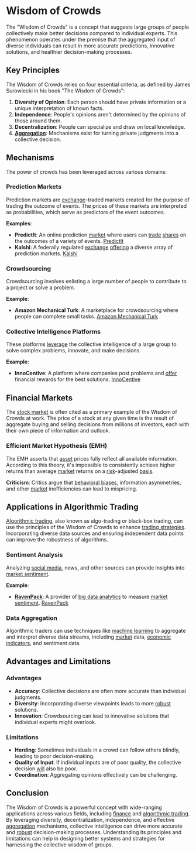 # Wisdom of Crowds

The "Wisdom of Crowds" is a concept that suggests large groups of people collectively make better decisions compared to individual experts. This phenomenon operates under the premise that the aggregated input of diverse individuals can result in more accurate predictions, innovative solutions, and healthier decision-making processes. 

## Key Principles

The Wisdom of Crowds relies on four essential criteria, as defined by James Surowiecki in his book "The Wisdom of Crowds":

1. **Diversity of Opinion**: Each person should have private information or a unique interpretation of known facts.
2. **Independence**: People's opinions aren't determined by the opinions of those around them.
3. **Decentralization**: People can specialize and draw on local knowledge.
4. **[Aggregation](../a/aggregation.md)**: Mechanisms exist for turning private judgments into a collective decision.

## Mechanisms

The power of crowds has been leveraged across various domains:

### Prediction Markets

Prediction markets are [exchange](../e/exchange.md)-traded markets created for the purpose of trading the outcome of events. The prices of these markets are interpreted as probabilities, which serve as predictors of the event outcomes.

**Examples**:
- **PredictIt**: An online prediction [market](../m/market.md) where users can [trade](../t/trade.md) [shares](../s/shares.md) on the outcomes of a variety of events. [PredictIt](https://www.predictit.org)
- **Kalshi**: A federally regulated [exchange](../e/exchange.md) [offering](../o/offering.md) a diverse array of prediction markets. [Kalshi](https://www.kalshi.com)

### Crowdsourcing

Crowdsourcing involves enlisting a large number of people to contribute to a project or solve a problem.

**Example**:
- **Amazon Mechanical Turk**: A marketplace for crowdsourcing where people can complete small tasks. [Amazon Mechanical Turk](https://www.mturk.com)

### Collective Intelligence Platforms

These platforms [leverage](../l/leverage.md) the collective intelligence of a large group to solve complex problems, innovate, and make decisions.

**Example**:
- **InnoCentive**: A platform where companies post problems and [offer](../o/offer.md) financial rewards for the best solutions. [InnoCentive](https://www.innocentive.com)

## Financial Markets

The [stock market](../s/stock_market.md) is often cited as a primary example of the Wisdom of Crowds at work. The price of a stock at any given time is the result of aggregate buying and selling decisions from millions of investors, each with their own piece of information and outlook.

### Efficient Market Hypothesis (EMH)

The EMH asserts that [asset](../a/asset.md) prices fully reflect all available information. According to this theory, it's impossible to consistently achieve higher returns than average [market](../m/market.md) returns on a [risk](../r/risk.md)-adjusted [basis](../b/basis.md).

**Criticism**: Critics argue that [behavioral biases](../b/behavioral_biases_in_trading.md), information asymmetries, and other [market](../m/market.md) inefficiencies can lead to mispricing.

## Applications in Algorithmic Trading

[Algorithmic trading](../a/accountability.md), also known as algo-trading or black-box trading, can use the principles of the Wisdom of Crowds to enhance [trading strategies](../t/trading_strategies.md). Incorporating diverse data sources and ensuring independent data points can improve the robustness of algorithms.

### Sentiment Analysis

Analyzing [social media](../s/social_media.md), news, and other sources can provide insights into [market sentiment](../m/market_sentiment.md).

**Example**:
- **[RavenPack](../r/ravenpack.md)**: A provider of [big data analytics](../b/big_data_analytics_in_trading.md) to measure [market sentiment](../m/market_sentiment.md). [RavenPack](https://www.ravenpack.com)

### Data Aggregation

Algorithmic traders can use techniques like [machine learning](../m/machine_learning.md) to aggregate and interpret diverse data streams, including [market](../m/market.md) data, [economic indicators](../e/economic_indicators.md), and sentiment data.

## Advantages and Limitations

### Advantages

- **Accuracy**: Collective decisions are often more accurate than individual judgments.
- **Diversity**: Incorporating diverse viewpoints leads to more [robust](../r/robust.md) solutions.
- **Innovation**: Crowdsourcing can lead to innovative solutions that individual experts might overlook.

### Limitations

- **Herding**: Sometimes individuals in a crowd can follow others blindly, leading to poor decision-making.
- **Quality of Input**: If individual inputs are of poor quality, the collective decision [will](../w/will.md) also be poor.
- **Coordination**: Aggregating opinions effectively can be challenging.

## Conclusion

The Wisdom of Crowds is a powerful concept with wide-ranging applications across various fields, including [finance](../f/finance.md) and [algorithmic trading](../a/accountability.md). By leveraging diversity, decentralization, independence, and effective [aggregation](../a/aggregation.md) mechanisms, collective intelligence can drive more accurate and [robust](../r/robust.md) decision-making processes. Understanding its principles and limitations can help in designing better systems and strategies for harnessing the collective wisdom of groups.